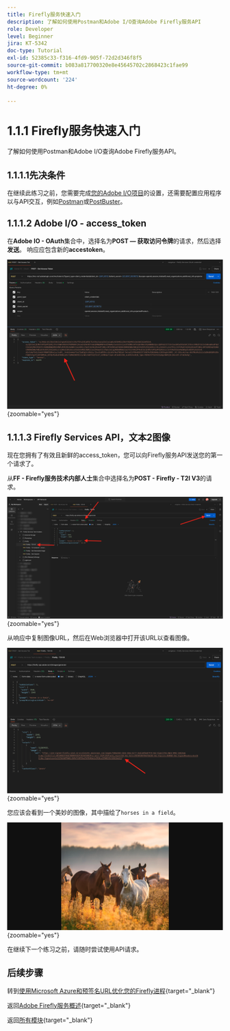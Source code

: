 ```yaml
---
title: Firefly服务快速入门
description: 了解如何使用Postman和Adobe I/O查询Adobe Firefly服务API
role: Developer
level: Beginner
jira: KT-5342
doc-type: Tutorial
exl-id: 52385c33-f316-4fd9-905f-72d2d346f8f5
source-git-commit: b083a817700320e8e45645702c2868423c1fae99
workflow-type: tm+mt
source-wordcount: '224'
ht-degree: 0%

---
```


# 1.1.1 Firefly服务快速入门

了解如何使用Postman和Adobe I/O查询Adobe Firefly服务API。

## 1.1.1.1先决条件

在继续此练习之前，您需要完成[您的Adobe I/O项目](./../../../modules/getting-started/gettingstarted/ex6.md)的设置，还需要配置应用程序以与API交互，例如[Postman](./../../../modules/getting-started/gettingstarted/ex7.md)或[PostBuster](./../../../modules/getting-started/gettingstarted/ex8.md)。

## 1.1.1.2 Adobe I/O - access_token

在&#x200B;**Adobe IO - OAuth**&#x200B;集合中，选择名为&#x200B;**POST — 获取访问令牌**&#x200B;的请求，然后选择&#x200B;**发送**。 响应应包含新的&#x200B;**accestoken**。

![Postman](./images/ioauthresp.png){zoomable="yes"}

## 1.1.1.3 Firefly Services API，文本2图像

现在您拥有了有效且新鲜的access_token，您可以向Firefly服务API发送您的第一个请求了。

从&#x200B;**FF - Firefly服务技术内部人士**&#x200B;集合中选择名为&#x200B;**POST - Firefly - T2I V3**&#x200B;的请求。

![Firefly](./images/ff1.png){zoomable="yes"}

从响应中复制图像URL，然后在Web浏览器中打开该URL以查看图像。

![Firefly](./images/ff2.png){zoomable="yes"}

您应该会看到一个美妙的图像，其中描绘了`horses in a field`。

![Firefly](./images/ff3.png){zoomable="yes"}

在继续下一个练习之前，请随时尝试使用API请求。

## 后续步骤

转到[使用Microsoft Azure和预签名URL优化您的Firefly进程](./ex2.md){target="_blank"}

返回[Adobe Firefly服务概述](./firefly-services.md){target="_blank"}

返回[所有模块](./../../../overview.md){target="_blank"}
